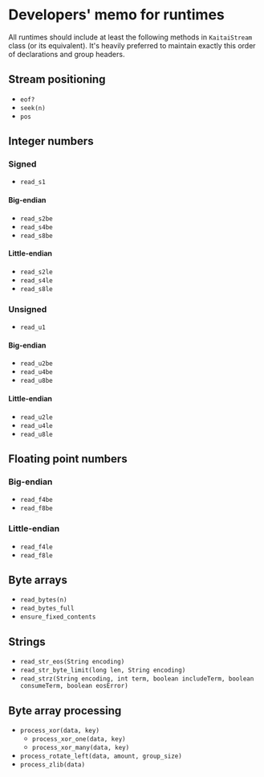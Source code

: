 # Developers' memo for runtimes

All runtimes should include at least the following methods in
`KaitaiStream` class (or its equivalent). It's heavily preferred to
maintain exactly this order of declarations and group headers.

## Stream positioning

* `eof?`
* `seek(n)`
* `pos`

## Integer numbers

### Signed

* `read_s1`

#### Big-endian

* `read_s2be`
* `read_s4be`
* `read_s8be`

#### Little-endian

* `read_s2le`
* `read_s4le`
* `read_s8le`

### Unsigned

* `read_u1`

#### Big-endian

* `read_u2be`
* `read_u4be`
* `read_u8be`

#### Little-endian

* `read_u2le`
* `read_u4le`
* `read_u8le`

## Floating point numbers

### Big-endian

* `read_f4be`
* `read_f8be`

### Little-endian

* `read_f4le`
* `read_f8le`

## Byte arrays

* `read_bytes(n)`
* `read_bytes_full`
* `ensure_fixed_contents`

## Strings

* `read_str_eos(String encoding)`
* `read_str_byte_limit(long len, String encoding)`
* `read_strz(String encoding, int term, boolean includeTerm, boolean consumeTerm, boolean eosError)`

## Byte array processing

* `process_xor(data, key)`
  * `process_xor_one(data, key)`
  * `process_xor_many(data, key)`
* `process_rotate_left(data, amount, group_size)`
* `process_zlib(data)`
